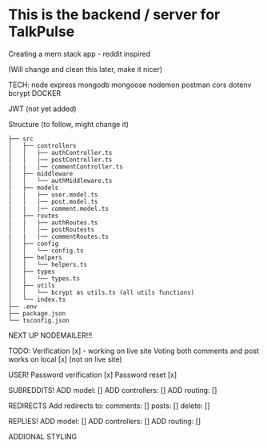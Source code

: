 # This is the backend / server for TalkPulse


Creating a mern stack app - reddit inspired

(Will change and clean this later, make it nicer)

TECH:
node
express
mongodb
mongoose
nodemon
postman
cors
dotenv
bcrypt
DOCKER

JWT (not yet added)



Structure (to follow, might change it)

```
├── src
│   ├── controllers
│   │   ├── authController.ts
│   │   |── postController.ts
|   |   |── commentController.ts
│   ├── middleware
│   │   └── authMiddleware.ts
│   ├── models
|   |   ├── user.model.ts
│   │   |── post.model.ts
|   |   |── comment.model.ts
│   ├── routes
|   |   ├── authRoutes.ts
│   │   |── postRoutests
|   |   |── commentRoutes.ts
│   ├── config
│   │   └── config.ts
│   ├── helpers
│   │   └── helpers.ts
│   ├── types
│   │   └── types.ts
│   ├── utils
│   │   └── bcrypt as utils.ts (all utils functions)
│   └── index.ts
├── .env
├── package.json
└── tsconfig.json
```


NEXT UP NODEMAILER!!!

TODO:
Verification [x] - working on live site
Voting both comments and post works on local [x] (not on live site)

USER!
Password verification [x]
Password reset [x]

SUBREDDITS!
ADD model:              []
ADD controllers:        []
ADD routing:            []

REDIRECTS
Add redirects to:
comments:   []
posts:      []
delete:     []

REPLIES!
ADD model:              []
ADD controllers:        []
ADD routing:            []

ADDIONAL STYLING